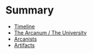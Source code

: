 # Summary

* [Timeline](README.md)
* [The Arcanum \/ The University](chapter1.md)
* [Arcanists](arcanists.md)
* [Artifacts](artifacts.md)

